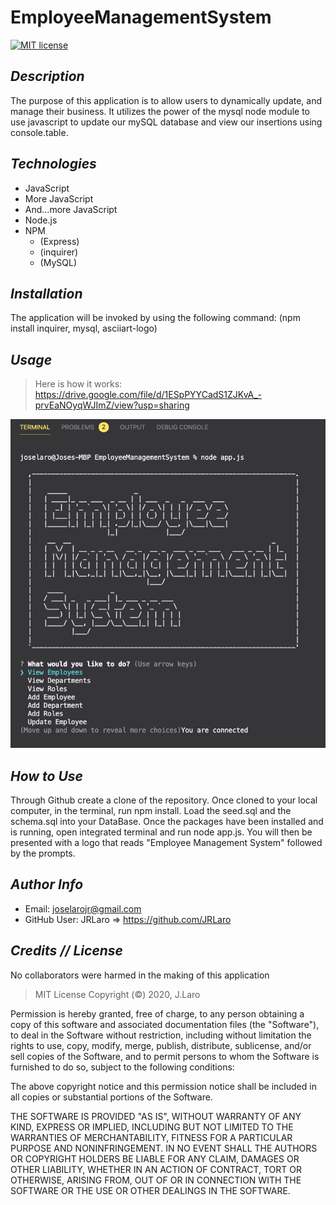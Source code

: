 # EmployeeManagementSystem

[![MIT license](https://img.shields.io/badge/License-MIT-blue.svg)](https://lbesson.mit-license.org/)
  

## *Description* 
    
The purpose of this application is to allow users to dynamically update, and manage their business. It utilizes the power of the mysql node module to use javascript to update our mySQL database and view our insertions using console.table.

## *Technologies*
      
- JavaScript
- More JavaScript
- And...more JavaScript
- Node.js
- NPM 
  - (Express)
  - (inquirer)
  - (MySQL)

## *Installation*
       
The application will be invoked by using the following command:
(npm install inquirer, mysql, asciiart-logo)

## *Usage* 
> Here is how it works: https://drive.google.com/file/d/1ESpPYYCadS1ZJKvA_-prvEaNOyqWJImZ/view?usp=sharing

![](assets/screenShot.png)
  
## *How to Use*
 Through Github create a clone of the repository. Once cloned to your local computer, in the terminal, run npm install. Load the seed.sql and the schema.sql into your DataBase. Once the packages have been installed and is running, open integrated terminal and run node app.js. You will then be presented with a logo that reads "Employee Management System" followed by the prompts.

## *Author Info*  
  
- Email: joselarojr@gmail.com
- GitHub User: JRLaro =>  https://github.com/JRLaro
  
## *Credits // License*
      
No collaborators were harmed in the making of this application

> MIT License
Copyright (©) 2020, J.Laro

Permission is hereby granted, free of charge, to any person obtaining a copy of this software and associated documentation files (the "Software"), to deal in the Software without restriction, including without limitation the rights to use, copy, modify, merge, publish, distribute, sublicense, and/or sell copies of the Software, and to permit persons to whom the Software is furnished to do so, subject to the following conditions:

The above copyright notice and this permission notice shall be included in all copies or substantial portions of the Software.

THE SOFTWARE IS PROVIDED "AS IS", WITHOUT WARRANTY OF ANY KIND, EXPRESS OR IMPLIED, INCLUDING BUT NOT LIMITED TO THE WARRANTIES OF MERCHANTABILITY, FITNESS FOR A PARTICULAR PURPOSE AND NONINFRINGEMENT. IN NO EVENT SHALL THE AUTHORS OR COPYRIGHT HOLDERS BE LIABLE FOR ANY CLAIM, DAMAGES OR OTHER LIABILITY, WHETHER IN AN ACTION OF CONTRACT, TORT OR OTHERWISE, ARISING FROM, OUT OF OR IN CONNECTION WITH THE SOFTWARE OR THE USE OR OTHER DEALINGS IN THE SOFTWARE.